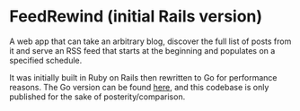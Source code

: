 # FeedRewind (initial Rails version)

A web app that can take an arbitrary blog, discover the full list of posts from it and serve an RSS feed that starts at the beginning and populates on a specified schedule.

It was initially built in Ruby on Rails then rewritten to Go for performance reasons. The Go version can be found [here](https://github.com/ilidemi/feedrewind), and this codebase is only published for the sake of posterity/comparison.
